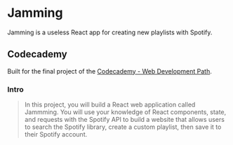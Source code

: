 # Jamming

Jamming is a useless React app for creating new playlists with Spotify.

## Codecademy

Built for the final project of the [Codecademy - Web Development Path](https://www.codecademy.com/profiles/anand-chitte/certificates/5b32457b646caa5007c30975).

### Intro

> In this project, you will build a React web application called Jammming. You will use your knowledge of React components, state, and requests with the Spotify API to build a website that allows users to search the Spotify library, create a custom playlist, then save it to their Spotify account.

